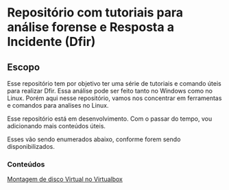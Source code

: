 # Repositório com tutoriais para análise forense e Resposta a Incidente (Dfir)

## Escopo

Esse repositório tem por objetivo ter uma série de tutoriais e comando úteis para realizar Dfir. 
Essa análise pode ser feito tanto no Windows como no Linux. Porém aqui nesse repositório, vamos nos concentrar em ferramentas e comandos para analises no Linux.

Esse repositório está em desenvolvimento. Com o passar do tempo, vou adicionando mais conteúdos úteis.

Esses vão sendo enumerados abaixo, conforme forem sendo disponibilizados.

### Conteúdos

[Montagem de disco Virtual no Virtualbox](disco-virtual/evidencias.md)


